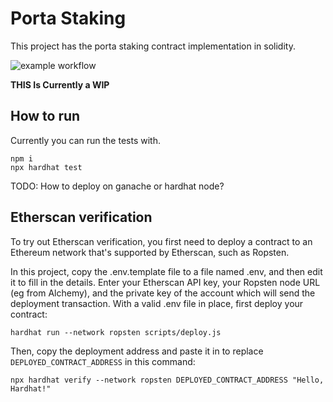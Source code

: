 # Porta Staking

This project has the porta staking contract implementation in solidity.

![example workflow](https://github.com/porta-network/porta-staking/actions/workflows/hardhat_ci.yaml/badge.svg)

**THIS Is Currently a WIP**

## How to run

Currently you can run the tests with.

```
npm i
npx hardhat test
```

TODO: How to deploy on ganache or hardhat node?


## Etherscan verification

To try out Etherscan verification, you first need to deploy a contract to an Ethereum network that's supported by Etherscan, such as Ropsten.

In this project, copy the .env.template file to a file named .env, and then edit it to fill in the details. Enter your Etherscan API key, your Ropsten node URL (eg from Alchemy), and the private key of the account which will send the deployment transaction. With a valid .env file in place, first deploy your contract:

```shell
hardhat run --network ropsten scripts/deploy.js
```

Then, copy the deployment address and paste it in to replace `DEPLOYED_CONTRACT_ADDRESS` in this command:

```shell
npx hardhat verify --network ropsten DEPLOYED_CONTRACT_ADDRESS "Hello, Hardhat!"
```
